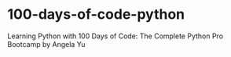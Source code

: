 # 100-days-of-code-python
Learning Python with 100 Days of Code: The Complete Python Pro Bootcamp by Angela Yu
